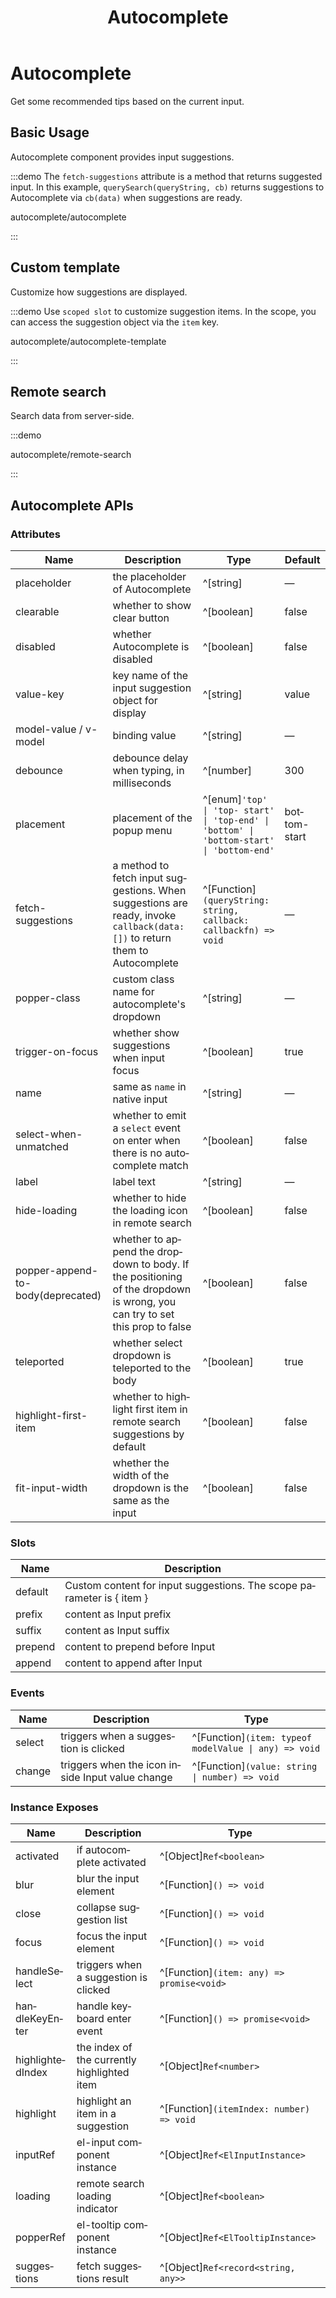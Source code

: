 ﻿---
title: Autocomplete
lang: en-US
---

# Autocomplete

Get some recommended tips based on the current input.

## Basic Usage

Autocomplete component provides input suggestions.

:::demo The `fetch-suggestions` attribute is a method that returns suggested input. In this example, `querySearch(queryString, cb)` returns suggestions to Autocomplete via `cb(data)` when suggestions are ready.

autocomplete/autocomplete

:::

## Custom template

Customize how suggestions are displayed.

:::demo Use `scoped slot` to customize suggestion items. In the scope, you can access the suggestion object via the `item` key.

autocomplete/autocomplete-template

:::

## Remote search

Search data from server-side.

:::demo

autocomplete/remote-search

:::

## Autocomplete APIs

### Attributes

| Name                              | Description                                                                                                                | Type                                                                                      | Default      |
| --------------------------------- | -------------------------------------------------------------------------------------------------------------------------- | ----------------------------------------------------------------------------------------- | ------------ |
| placeholder                       | the placeholder of Autocomplete                                                                                            | ^[string]                                                                                 | —            |
| clearable                         | whether to show clear button                                                                                               | ^[boolean]                                                                                | false        |
| disabled                          | whether Autocomplete is disabled                                                                                           | ^[boolean]                                                                                | false        |
| value-key                         | key name of the input suggestion object for display                                                                        | ^[string]                                                                                 | value        |
| model-value / v-model             | binding value                                                                                                              | ^[string]                                                                                 | —            |
| debounce                          | debounce delay when typing, in milliseconds                                                                                | ^[number]                                                                                 | 300          |
| placement                         | placement of the popup menu                                                                                                | ^[enum]`'top' \| 'top- start' \| 'top-end' \| 'bottom' \| 'bottom-start' \| 'bottom-end'` | bottom-start |
| fetch-suggestions                 | a method to fetch input suggestions. When suggestions are ready, invoke `callback(data:[])` to return them to Autocomplete | ^[Function]`(queryString: string, callback: callbackfn) => void`                         | —            |
| popper-class                      | custom class name for autocomplete's dropdown                                                                              | ^[string]                                                                                 | —            |
| trigger-on-focus                  | whether show suggestions when input focus                                                                                  | ^[boolean]                                                                                | true         |
| name                              | same as `name` in native input                                                                                             | ^[string]                                                                                 | —            |
| select-when-unmatched             | whether to emit a `select` event on enter when there is no autocomplete match                                              | ^[boolean]                                                                                | false        |
| label                             | label text                                                                                                                 | ^[string]                                                                                 | —            |
| hide-loading                      | whether to hide the loading icon in remote search                                                                          | ^[boolean]                                                                                | false        |
| popper-append-to-body(deprecated) | whether to append the dropdown to body. If the positioning of the dropdown is wrong, you can try to set this prop to false | ^[boolean]                                                                                | false        |
| teleported                        | whether select dropdown is teleported to the body                                                                          | ^[boolean]                                                                                | true         |
| highlight-first-item              | whether to highlight first item in remote search suggestions by default                                                    | ^[boolean]                                                                                | false        |
| fit-input-width                   | whether the width of the dropdown is the same as the input                                                                 | ^[boolean]                                                                                | false        |

### Slots

| Name    | Description                                                           |
| ------- | --------------------------------------------------------------------- |
| default | Custom content for input suggestions. The scope parameter is { item } |
| prefix  | content as Input prefix                                               |
| suffix  | content as Input suffix                                               |
| prepend | content to prepend before Input                                       |
| append  | content to append after Input                                         |

### Events

| Name   | Description                                      | Type                                                  |
| ------ | ------------------------------------------------ | ----------------------------------------------------- |
| select | triggers when a suggestion is clicked            | ^[Function]`(item: typeof modelValue \| any) => void` |
| change | triggers when the icon inside Input value change | ^[Function]`(value: string \| number) => void`        |

### Instance Exposes

| Name             | Description                                 | Type                                      |
| ---------------- | ------------------------------------------- | ----------------------------------------- |
| activated        | if autocomplete activated                   | ^[Object]`Ref<boolean>`                   |
| blur             | blur the input element                      | ^[Function]`() => void`                   |
| close            | collapse suggestion list                    | ^[Function]`() => void`                   |
| focus            | focus the input element                     | ^[Function]`() => void`                   |
| handleSelect     | triggers when a suggestion is clicked       | ^[Function]`(item: any) => promise<void>` |
| handleKeyEnter   | handle keyboard enter event                 | ^[Function]`() => promise<void>`          |
| highlightedIndex | the index of the currently highlighted item | ^[Object]`Ref<number>`                    |
| highlight        | highlight an item in a suggestion           | ^[Function]`(itemIndex: number) => void`  |
| inputRef         | el-input component instance                 | ^[Object]`Ref<ElInputInstance>`           |
| loading          | remote search loading indicator             | ^[Object]`Ref<boolean>`                   |
| popperRef        | el-tooltip component instance               | ^[Object]`Ref<ElTooltipInstance>`         |
| suggestions      | fetch suggestions result                    | ^[Object]`Ref<record<string, any>>`       |
